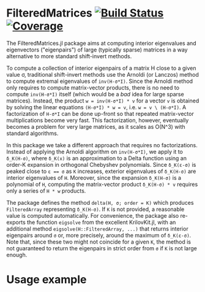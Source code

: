 # FilteredMatrices [![Build Status](https://github.com/pablosanjose/FilteredMatrices.jl/workflows/CI/badge.svg)](https://github.com/pablosanjose/FilteredMatrices.jl/actions) [![Coverage](https://codecov.io/gh/pablosanjose/FilteredMatrices.jl/branch/master/graph/badge.svg)](https://codecov.io/gh/pablosanjose/FilteredMatrices.jl)

The FilteredMatrices.jl package aims at computing interior eigenvalues and eigenvectors ("eigenpairs") of large (typically sparse) matrices in a way alternative to more standard shift-invert methods.

To compute a collection of interior eigenpairs of a matrix H close to a given value σ, traditional shift-invert methods use the Arnoldi (or Lanczos) method to compute extremal eigenvalues of `inv(H-σ*I)`. Since the Arnoldi method only requires to compute matrix-vector products, there is no need to compute `inv(H-σ*I)` itself (which would be a *bad* idea for large sparse matrices). Instead, the product `w = inv(H-σ*I) * v` for a vector `v` is obtained by solving the linear equations `(H-σ*I) * w = v`, i.e. `w = v \ (H-σ*I)`. A factorization of `H-σ*I` can be done up-front so that repeated matrix-vector multiplications become very fast. This factorization, however, eventually becomes a problem for very large matrices, as it scales as O(N^3) with standard algorithms.

In this package we take a different approach that requires no factorizations. Instead of applying the Arnoldi algorithm on `inv(H-σ*I)`, we apply it to `δ_K(H-σ)`, where `δ_K(x)` is an approximation to a Delta function using an order-K expansion in orthogonal Chebyshev polynomials. Since `δ_K(ε-σ)` is peaked close to `ε == σ` as `K` increases, exterior eigenvalues of `δ_K(H-σ)` are interior eigenvalues of `H`. Moreover, since the expansion `δ_K(H-σ)` is a polynomial of `H`, computing the matrix-vector product `δ_K(H-σ) * v` requires only a series of `H * w` products.

The package defines the method `delta(H, σ; order = K)` which produces `FilteredArray` representing `δ_K(H-σ)`. If `K` is not provided, a reasonable value is computed automatically. For convenience, the package also re-exports the function `eigsolve` from the excellent KrilovKit.jl, with an additional method `eigsolve(H::FilteredArray, ...)` that returns interior eigenpairs around `σ` or, more precisely, around the maximum of `δ_K(ε-σ)`. Note that, since these two might not coincide for a given `K`, the method is not guaranteed to return the eigenpairs in strict order from `σ` if `K` is not large enough.

# Usage example

```
```